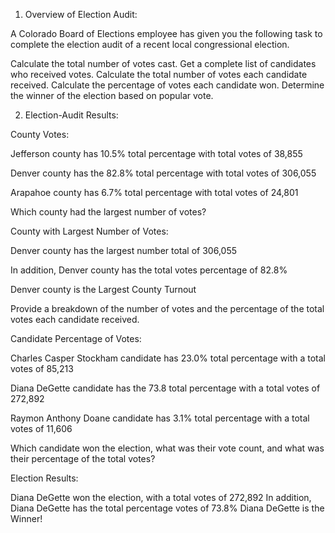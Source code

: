 1) Overview of Election Audit:

A Colorado Board of Elections employee has given you the following task to complete the election audit of a recent local congressional election.

Calculate the total number of votes cast.
Get a complete list of candidates who received votes.
Calculate the total number of votes each candidate received.
Calculate the percentage of votes each candidate won.
Determine the winner of the election based on popular vote.

2) Election-Audit Results:

County Votes:

Jefferson county has 10.5% total percentage with total votes of 38,855

Denver county has the 82.8% total percentage with total votes of 306,055

Arapahoe county has 6.7% total percentage with total votes of 24,801

Which county had the largest number of votes?

County with Largest Number of Votes:

Denver county has the largest number total of 306,055

In addition, Denver county has the total votes percentage of 82.8%

Denver county is the Largest County Turnout

Provide a breakdown of the number of votes and the percentage of the total votes each candidate received.

Candidate Percentage of Votes:

Charles Casper Stockham candidate has 23.0% total percentage with a total votes of 85,213

Diana DeGette candidate has the 73.8 total percentage with a total votes of 272,892

Raymon Anthony Doane candidate has 3.1% total percentage with a total votes of 11,606

Which candidate won the election, what was their vote count, and what was their percentage of the total votes?

Election Results:

Diana DeGette won the election, with a total votes of 272,892
In addition, Diana DeGette has the total percentage votes of 73.8%
Diana DeGette is the Winner!


